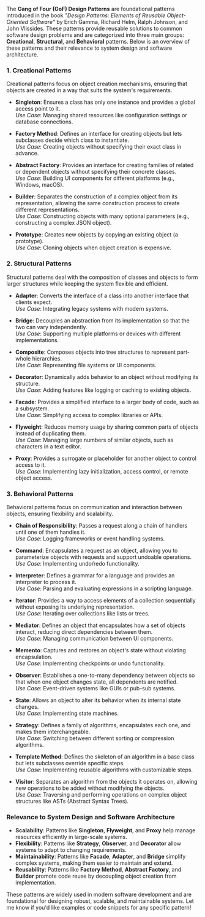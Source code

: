 The **Gang of Four (GoF) Design Patterns** are foundational patterns introduced in the book *"Design Patterns: Elements of Reusable Object-Oriented Software"* by Erich Gamma, Richard Helm, Ralph Johnson, and John Vlissides. These patterns provide reusable solutions to common software design problems and are categorized into three main groups: **Creational**, **Structural**, and **Behavioral** patterns. Below is an overview of these patterns and their relevance to system design and software architecture.

### **1. Creational Patterns**
Creational patterns focus on object creation mechanisms, ensuring that objects are created in a way that suits the system's requirements.

- **Singleton**: Ensures a class has only one instance and provides a global access point to it.  
  *Use Case*: Managing shared resources like configuration settings or database connections.

- **Factory Method**: Defines an interface for creating objects but lets subclasses decide which class to instantiate.  
  *Use Case*: Creating objects without specifying their exact class in advance.

- **Abstract Factory**: Provides an interface for creating families of related or dependent objects without specifying their concrete classes.  
  *Use Case*: Building UI components for different platforms (e.g., Windows, macOS).

- **Builder**: Separates the construction of a complex object from its representation, allowing the same construction process to create different representations.  
  *Use Case*: Constructing objects with many optional parameters (e.g., constructing a complex JSON object).

- **Prototype**: Creates new objects by copying an existing object (a prototype).  
  *Use Case*: Cloning objects when object creation is expensive.

### **2. Structural Patterns**
Structural patterns deal with the composition of classes and objects to form larger structures while keeping the system flexible and efficient.

- **Adapter**: Converts the interface of a class into another interface that clients expect.  
  *Use Case*: Integrating legacy systems with modern systems.

- **Bridge**: Decouples an abstraction from its implementation so that the two can vary independently.  
  *Use Case*: Supporting multiple platforms or devices with different implementations.

- **Composite**: Composes objects into tree structures to represent part-whole hierarchies.  
  *Use Case*: Representing file systems or UI components.

- **Decorator**: Dynamically adds behavior to an object without modifying its structure.  
  *Use Case*: Adding features like logging or caching to existing objects.

- **Facade**: Provides a simplified interface to a larger body of code, such as a subsystem.  
  *Use Case*: Simplifying access to complex libraries or APIs.

- **Flyweight**: Reduces memory usage by sharing common parts of objects instead of duplicating them.  
  *Use Case*: Managing large numbers of similar objects, such as characters in a text editor.

- **Proxy**: Provides a surrogate or placeholder for another object to control access to it.  
  *Use Case*: Implementing lazy initialization, access control, or remote object access.

### **3. Behavioral Patterns**
Behavioral patterns focus on communication and interaction between objects, ensuring flexibility and scalability.

- **Chain of Responsibility**: Passes a request along a chain of handlers until one of them handles it.  
  *Use Case*: Logging frameworks or event handling systems.

- **Command**: Encapsulates a request as an object, allowing you to parameterize objects with requests and support undoable operations.  
  *Use Case*: Implementing undo/redo functionality.

- **Interpreter**: Defines a grammar for a language and provides an interpreter to process it.  
  *Use Case*: Parsing and evaluating expressions in a scripting language.

- **Iterator**: Provides a way to access elements of a collection sequentially without exposing its underlying representation.  
  *Use Case*: Iterating over collections like lists or trees.

- **Mediator**: Defines an object that encapsulates how a set of objects interact, reducing direct dependencies between them.  
  *Use Case*: Managing communication between UI components.

- **Memento**: Captures and restores an object's state without violating encapsulation.  
  *Use Case*: Implementing checkpoints or undo functionality.

- **Observer**: Establishes a one-to-many dependency between objects so that when one object changes state, all dependents are notified.  
  *Use Case*: Event-driven systems like GUIs or pub-sub systems.

- **State**: Allows an object to alter its behavior when its internal state changes.  
  *Use Case*: Implementing state machines.

- **Strategy**: Defines a family of algorithms, encapsulates each one, and makes them interchangeable.  
  *Use Case*: Switching between different sorting or compression algorithms.

- **Template Method**: Defines the skeleton of an algorithm in a base class but lets subclasses override specific steps.  
  *Use Case*: Implementing reusable algorithms with customizable steps.

- **Visitor**: Separates an algorithm from the objects it operates on, allowing new operations to be added without modifying the objects.  
  *Use Case*: Traversing and performing operations on complex object structures like ASTs (Abstract Syntax Trees).

### **Relevance to System Design and Software Architecture**
- **Scalability**: Patterns like **Singleton**, **Flyweight**, and **Proxy** help manage resources efficiently in large-scale systems.
- **Flexibility**: Patterns like **Strategy**, **Observer**, and **Decorator** allow systems to adapt to changing requirements.
- **Maintainability**: Patterns like **Facade**, **Adapter**, and **Bridge** simplify complex systems, making them easier to maintain and extend.
- **Reusability**: Patterns like **Factory Method**, **Abstract Factory**, and **Builder** promote code reuse by decoupling object creation from implementation.

These patterns are widely used in modern software development and are foundational for designing robust, scalable, and maintainable systems. Let me know if you'd like examples or code snippets for any specific pattern!